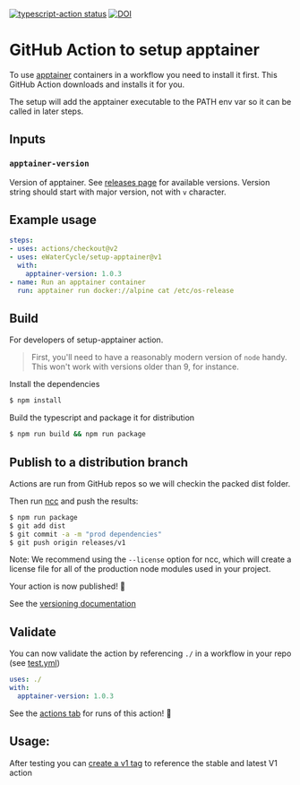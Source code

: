 <a href="https://github.com/ewatercycle/setup-apptainer/actions"><img alt="typescript-action status" src="https://github.com/ewatercycle/setup-apptainer/workflows/build-test/badge.svg"></a>
[![DOI](https://zenodo.org/badge/DOI/10.5281/zenodo.7097122.svg)](https://doi.org/10.5281/zenodo.7097122)

# GitHub Action to setup apptainer

To use [apptainer](https://apptainer.org/) containers in a workflow you need to install it first. This GitHub Action downloads and installs it for you.

The setup will add the apptainer executable to the PATH env var so it can be called in later steps.

## Inputs

### `apptainer-version`

Version of apptainer. See [releases page](https://github.com/apptainer/apptainer/releases) for available versions.
Version string should start with major version, not with `v` character.

## Example usage

```yaml
steps:
- uses: actions/checkout@v2
- uses: eWaterCycle/setup-apptainer@v1
  with:
    apptainer-version: 1.0.3
- name: Run an apptainer container
  run: apptainer run docker://alpine cat /etc/os-release
```

## Build

For developers of setup-apptainer action.

> First, you'll need to have a reasonably modern version of `node` handy. This won't work with versions older than 9, for instance.

Install the dependencies  
```bash
$ npm install
```

Build the typescript and package it for distribution
```bash
$ npm run build && npm run package
```

## Publish to a distribution branch

Actions are run from GitHub repos so we will checkin the packed dist folder. 

Then run [ncc](https://github.com/zeit/ncc) and push the results:
```bash
$ npm run package
$ git add dist
$ git commit -a -m "prod dependencies"
$ git push origin releases/v1
```

Note: We recommend using the `--license` option for ncc, which will create a license file for all of the production node modules used in your project.

Your action is now published! :rocket: 

See the [versioning documentation](https://github.com/actions/toolkit/blob/master/docs/action-versioning.md)

## Validate

You can now validate the action by referencing `./` in a workflow in your repo (see [test.yml](.github/workflows/test.yml))

```yaml
uses: ./
with:
  apptainer-version: 1.0.3
```

See the [actions tab](https://github.com/ewatercycle/setup-apptainer/actions) for runs of this action! :rocket:

## Usage:

After testing you can [create a v1 tag](https://github.com/actions/toolkit/blob/master/docs/action-versioning.md) to reference the stable and latest V1 action
